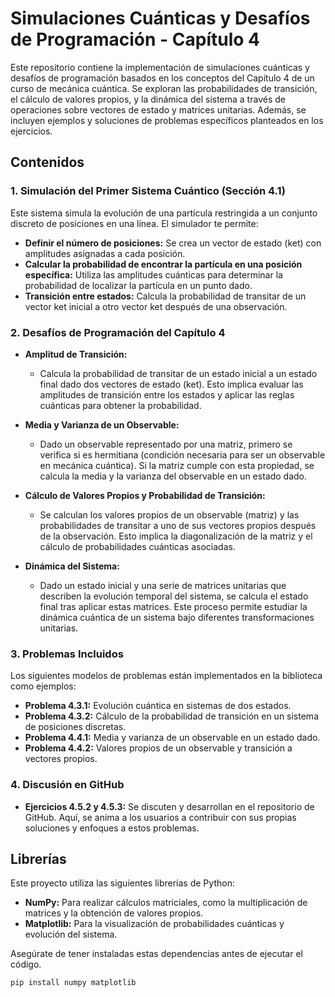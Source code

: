 # Simulaciones Cuánticas y Desafíos de Programación - Capítulo 4

Este repositorio contiene la implementación de simulaciones cuánticas y desafíos de programación basados en los conceptos del Capítulo 4 de un curso de mecánica cuántica. Se exploran las probabilidades de transición, el cálculo de valores propios, y la dinámica del sistema a través de operaciones sobre vectores de estado y matrices unitarias. Además, se incluyen ejemplos y soluciones de problemas específicos planteados en los ejercicios.

## Contenidos

### 1. Simulación del Primer Sistema Cuántico (Sección 4.1)
Este sistema simula la evolución de una partícula restringida a un conjunto discreto de posiciones en una línea. El simulador te permite:

- **Definir el número de posiciones:** Se crea un vector de estado (ket) con amplitudes asignadas a cada posición.
- **Calcular la probabilidad de encontrar la partícula en una posición específica:** Utiliza las amplitudes cuánticas para determinar la probabilidad de localizar la partícula en un punto dado.
- **Transición entre estados:** Calcula la probabilidad de transitar de un vector ket inicial a otro vector ket después de una observación.

### 2. Desafíos de Programación del Capítulo 4

- **Amplitud de Transición:**
  - Calcula la probabilidad de transitar de un estado inicial a un estado final dado dos vectores de estado (ket). Esto implica evaluar las amplitudes de transición entre los estados y aplicar las reglas cuánticas para obtener la probabilidad.

- **Media y Varianza de un Observable:**
  - Dado un observable representado por una matriz, primero se verifica si es hermitiana (condición necesaria para ser un observable en mecánica cuántica). Si la matriz cumple con esta propiedad, se calcula la media y la varianza del observable en un estado dado.

- **Cálculo de Valores Propios y Probabilidad de Transición:**
  - Se calculan los valores propios de un observable (matriz) y las probabilidades de transitar a uno de sus vectores propios después de la observación. Esto implica la diagonalización de la matriz y el cálculo de probabilidades cuánticas asociadas.

- **Dinámica del Sistema:**
  - Dado un estado inicial y una serie de matrices unitarias que describen la evolución temporal del sistema, se calcula el estado final tras aplicar estas matrices. Este proceso permite estudiar la dinámica cuántica de un sistema bajo diferentes transformaciones unitarias.

### 3. Problemas Incluidos

Los siguientes modelos de problemas están implementados en la biblioteca como ejemplos:

- **Problema 4.3.1:** Evolución cuántica en sistemas de dos estados.
- **Problema 4.3.2:** Cálculo de la probabilidad de transición en un sistema de posiciones discretas.
- **Problema 4.4.1:** Media y varianza de un observable en un estado dado.
- **Problema 4.4.2:** Valores propios de un observable y transición a vectores propios.

### 4. Discusión en GitHub

- **Ejercicios 4.5.2 y 4.5.3:** Se discuten y desarrollan en el repositorio de GitHub. Aquí, se anima a los usuarios a contribuir con sus propias soluciones y enfoques a estos problemas.

## Librerías

Este proyecto utiliza las siguientes librerías de Python:

- **NumPy:** Para realizar cálculos matriciales, como la multiplicación de matrices y la obtención de valores propios.
- **Matplotlib:** Para la visualización de probabilidades cuánticas y evolución del sistema.

Asegúrate de tener instaladas estas dependencias antes de ejecutar el código.

```bash
pip install numpy matplotlib

